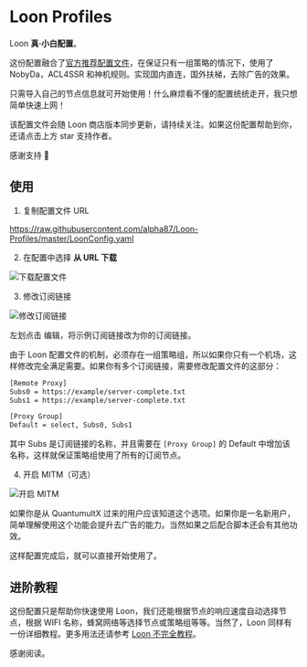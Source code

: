 # Loon Profiles

Loon **真·小白配置**。

这份配置融合了[官方推荐配置文件](https://www.notion.so/aea3efeb1b1e4b38b258c626df09c548)，在保证只有一组策略的情况下，使用了 NobyDa，ACL4SSR 和神机规则。实现国内直连，国外扶梯，去除广告的效果。

只需导入自己的节点信息就可开始使用！什么麻烦看不懂的配置统统走开，我只想简单快速上网！

该配置文件会随 Loon 商店版本同步更新，请持续关注。如果这份配置帮助到你，还请点击上方 star 支持作者。

感谢支持 🙏

## 使用

1. 复制配置文件 URL

https://raw.githubusercontent.com/alpha87/Loon-Profiles/master/LoonConfig.yaml

2. 在配置中选择 **从 URL 下载**

![下载配置文件](https://i.loli.net/2020/02/18/uG51OST6wokjDyp.jpg)

3. 修改订阅链接

![修改订阅链接](https://i.loli.net/2020/02/18/B9qSmd3caOWfueK.jpg)

左划点击 编辑，将示例订阅链接改为你的订阅链接。

由于 Loon 配置文件的机制，必须存在一组策略组，所以如果你只有一个机场，这样修改完全满足需要。如果你有多个订阅链接，需要修改配置文件的这部分：

```bash
[Remote Proxy]
Subs0 = https://example/server-complete.txt
Subs1 = https://example/server-complete.txt

[Proxy Group]
Default = select, Subs0, Subs1
```

其中 Subs 是订阅链接的名称，并且需要在 `[Proxy Group]` 的 Default 中增加该名称，这样就保证策略组使用了所有的订阅节点。

4. 开启 MITM（可选）

![开启 MITM](https://i.loli.net/2020/02/18/PbJEeA1D5lIOw8y.jpg)

如果你是从 QuantumultX 过来的用户应该知道这个选项。如果你是一名新用户，简单理解使用这个功能会提升去广告的能力。当然如果之后配合脚本还会有其他功效。

这样配置完成后，就可以直接开始使用了。

## 进阶教程

这份配置只是帮助你快速使用 Loon，我们还能根据节点的响应速度自动选择节点，根据 WIFI 名称，蜂窝网络等选择节点或策略组等等。当然了，Loon 同样有一份详细教程。更多用法还请参考 [Loon 不完全教程](https://www.notion.so/Loon-f0a98c39f5224c09b281c79837380431)。

感谢阅读。